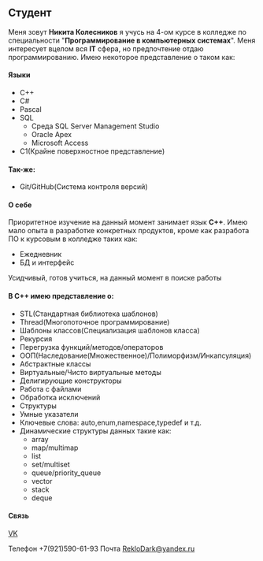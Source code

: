 ## Студент
Меня зовут **Никита Колесников** я учусь на 4-ом курсе в колледже по специальности "**Программирование в компьютерных системах**".
Меня интересует вцелом вся **IT** сфера, но предпочтение отдаю программированию.
Имею некоторое представление о таком как:
#### Языки
- C++
- C#
- Pascal
- SQL
    - Среда SQL Server Management Studio
    - Oracle Apex
    - Microsoft Access
- C1(Крайне поверхностное представление)
#### Так-же:
 - Git/GitHub(Система контроля версий)
#### О себе
 Приоритетное изучение на данный момент занимает язык **C++**.
 Имею мало опыта в разработке конкретных продуктов, кроме как разработа ПО к курсовым в колледже таких как:
 - Ежедневник
 - БД и интерфейс

Усидчивый, готов учиться, на данный момент в поиске работы
#### В C++ имею представление о:
 - STL(Стандартная библиотека шаблонов)
 - Thread(Многопоточное программирование)
 - Шаблоны классов(Специализация шаблонов класса)
 - Рекурсия
 - Перегрузка функций/методов/операторов
 - ООП(Наследование(Множественное)/Полиморфизм/Инкапсуляция)
 - Абстрактные классы
 - Виртуальные/Чисто виртуальные методы
 - Делигирующие конструкторы
 - Работа с файлами
 - Обработка исключений
 - Структуры
 - Умные указатели
 - Ключевые слова: auto,enum,namespace,typedef и т.д.
 - Динамические структуры данных такие как:
    - array
    - map/multimap
    - list
    - set/multiset
    - queue/priority_queue
    - vector
    - stack
    - deque



#### Связь
[VK](https://vk.com/letonb)

Телефон +7(921)590-61-93
Почта RekloDark@yandex.ru
